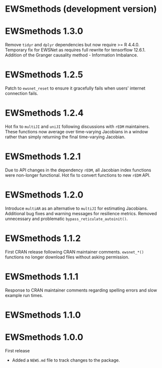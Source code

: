 # EWSmethods (development version)

# EWSmethods 1.3.0
Remove `tidyr` and `dplyr` dependencies but now require >= R 4.4.0. Temporary fix for EWSNet as requires full rewrite for tensorflow 12.6.1. Addition of the Granger causality method - Information Imbalance.

# EWSmethods 1.2.5
Patch to `ewsnet_reset` to ensure it gracefully fails when users' internet connection fails.

# EWSmethods 1.2.4
Hot fix to `multiJI` and `uniJI` following discussions with `rEDM` maintainers. These functions now average over time-varying Jacobians in a window rather than simply returning the final time-varying Jacobian.

# EWSmethods 1.2.1
Due to API changes in the dependency `rEDM`, all Jacobian index functions were non-longer functional. Hot fix to convert functions to new `rEDM` API.

# EWSmethods 1.2.0
Introduce `multiAR` as an alternative to `multiJI` for estimating Jacobians. Additional bug fixes and warning messages for resilience metrics. Removed unnecessary and problematic `bypass_reticulate_autoinit()`.

# EWSmethods 1.1.2
First CRAN release following CRAN maintainer comments. `ewsnet_*()` functions no longer download files without asking permission.

# EWSmethods 1.1.1
Response to CRAN maintainer comments regarding spelling errors and slow example run times.

# EWSmethods 1.1.0

# EWSmethods 1.0.0
First release 

* Added a `NEWS.md` file to track changes to the package.
